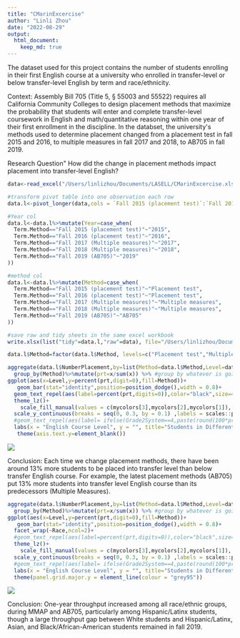 ```yaml
---
title: "CMarinExcercise"
author: "Linli Zhou"
date: "2022-08-29"
output: 
  html_document:
    keep_md: true
---
```


The dataset used for this project contains the number of students enrolling in their first English course at a university who enrolled in transfer-level or below transfer-level English by term and race/ethnicity. 

Context: Assembly Bill 705 (Title 5, § 55003 and 55522) requires all California Community Colleges to
design placement methods that maximize the probability that students will enter and complete
transfer-level coursework in English and math/quantitative reasoning within one year of their
first enrollment in the discipline. In the databset, the university's methods used to determine placement changed from a placement test in fall 2015 and 2016, to multiple measures in fall 2017 and 2018, to AB705 in fall 2019. 

Research Question" How did the change in placement methods impact placement into transfer-level English?







```r
data<-read_excel("/Users/linlizhou/Documents/LASELL/CMarinExcercise.xlsx",sheet = "raw")
```


```r
#transform pivot table into one observation each row
data.l<-pivot_longer(data,cols = `Fall 2015 (placement test)`:`Fall 2019 (AB705)`,names_to = "Term.Method",values_to = "NumberPlacement")
```


```r
#Year col
data.l<-data.l%>%mutate(Year=case_when(
  Term.Method=="Fall 2015 (placement test)"~"2015",
  Term.Method=="Fall 2016 (placement test)"~"2016",
  Term.Method=="Fall 2017 (Multiple measures)"~"2017",
  Term.Method=="Fall 2018 (Multiple measures)"~"2018",
  Term.Method=="Fall 2019 (AB705)"~"2019"
))

#method col
data.l<-data.l%>%mutate(Method=case_when(
  Term.Method=="Fall 2015 (placement test)"~"Placement test",
  Term.Method=="Fall 2016 (placement test)"~"Placement test",
  Term.Method=="Fall 2017 (Multiple measures)"~"Multiple measures",
  Term.Method=="Fall 2018 (Multiple measures)"~"Multiple measures",
  Term.Method=="Fall 2019 (AB705)"~"AB705"
))

#save raw and tidy sheets in the same excel workbook
write.xlsx(list("tidy"=data.l,"raw"=data), file="/Users/linlizhou/Documents/LASELL/CMarinExcercise.xlsx")
```


```r
data.l$Method=factor(data.l$Method, levels=c("Placement test","Multiple measures","AB705"),labels=c("Placement Test (2015/16)","Multiple Measures (2017/18)","AB705 (2019)")) #recode the levels  
```



```r
aggregate(data.l$NumberPlacement,by=list(Method=data.l$Method,Level=data.l$Course),FUN="sum")%>%#aggragated table with all vars needed
  group_by(Method)%>%mutate(prt=x/sum(x)) %>% #group by whatever is going to be the larger groups (adds up to 100%)
ggplot(aes(x=Level,y=percent(prt,digit=0),fill=Method))+
   geom_bar(stat="identity",position=position_dodge(),width = 0.8)+
  geom_text_repel(aes(label=percent(prt,digits=0)),color="black",size=4,position = position_dodge(width = 1),vjust=.9)+# hjust = 1.5 positions them inside the end of the bars. An hjust of 0.5 and a vjust of 0.5 center the box on the reference point. hjust=0, the left edge;;; For vertical, less is up and more is down
  theme_lz()+
    scale_fill_manual(values = c(mycolors[3],mycolors[2],mycolors[1]), name="Placement Methods")+#change legend color, lable, and title
  scale_y_continuous(breaks = seq(0, 0.3, by = 0.1) ,labels = scales::percent)+#present y axis label as percentage
  #geom_text_repel(aes(label= ifelse(Grade2System==4,paste(round(100*prt, 0), "%", sep=""),"")),size=3)+
  labs(x = "English Course Level", y = "", title="Students in Different English Courses by Placement Methods")+
   theme(axis.text.y=element_blank())
```

<img src="AggregateData.Viz_files/figure-html/within method-group-1.png" style="display: block; margin: auto;" />

Conclusion: Each time we change placement methods, there have been around 13% more students to
be placed into transfer level than below transfer English course. For example, the latest
placement methods (AB705) put 13% more students into transfer level English course
than its predecessors (Multiple Measures).




```r
aggregate(data.l$NumberPlacement,by=list(Method=data.l$Method,Level=data.l$Course, Race=data.l$Race),FUN="sum")%>%#aggragated table with all vars needed
  group_by(Method)%>%mutate(prt=x/sum(x)) %>% #group by whatever is going to be the larger groups (adds up to 100%)
ggplot(aes(x=Level,y=percent(prt,digit=0),fill=Method))+
   geom_bar(stat="identity",position=position_dodge(),width = 0.8)+
  facet_wrap(~Race,ncol=2)+
  #geom_text_repel(aes(label=percent(prt,digits=0)),color="black",size=4,position = position_dodge(width = 1),vjust=.9)+# hjust = 1.5 positions them inside the end of the bars. An hjust of 0.5 and a vjust of 0.5 center the box on the reference point. hjust=0, the left edge;;; For vertical, less is up and more is down
  theme_lz()+
    scale_fill_manual(values = c(mycolors[3],mycolors[2],mycolors[1]), name="Placement Methods")+#change legend color, lable, and title
  scale_y_continuous(breaks = seq(0, 0.3, by = 0.1) ,labels = scales::percent)+#present y axis label as percentage
  #geom_text_repel(aes(label= ifelse(Grade2System==4,paste(round(100*prt, 0), "%", sep=""),"")),size=3)+
  labs(x = "English Course Level", y = "", title="Students in Different English Courses by Placement Methods for Different Racial Groups")+
  theme(panel.grid.major.y = element_line(colour = "grey95"))
```

<img src="AggregateData.Viz_files/figure-html/within method-group by race-1.png" style="display: block; margin: auto;" />


Conclusion: One-year throughput increased among all race/ethnic groups, during MMAP and AB705,
particularly among Hispanic/Latinx students, though a large throughput gap between
White students and Hispanic/Latinx, Asian, and Black/African-American students
remained in fall 2019.

